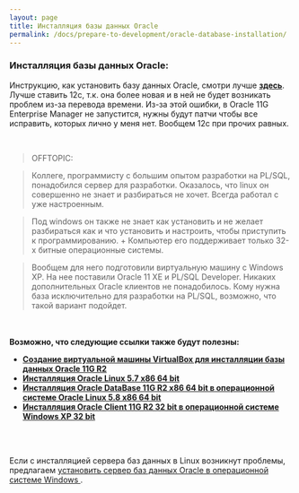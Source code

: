 ```yaml
---
layout: page
title: Инсталляция базы данных Oracle
permalink: /docs/prepare-to-development/oracle-database-installation/
---
```



### Инсталляция базы данных Oracle:


Инструкцию, как установить базу данных Oracle, смотри лучше
<a href="http://oracle-dba.ru/database/installation/"><strong>здесь</strong></a>. Лучше ставить 12с, т.к. она более новая и в ней не будет возникать проблем из-за перевода времени. Из-за этой ошибки, в Oracle 11G Enterprise Manager не запустится, нужны будут патчи чтобы все исправить, которых лично у меня нет. Вообщем 12с при прочих равных.

<br/>

> OFFTOPIC:

> Коллеге, программисту с большим опытом разработки на PL/SQL, понадобился сервер для разработки. Оказалось, что linux он совершенно не знает и разбираться не хочет. Всегда работал с уже настроенным.

> Под windows он также не знает как установить и не желает разбираться как и что установить и настроить, чтобы приступить к программированию. + Компьютер его поддерживает только 32-х битные операционные системы.


> Вообщем для него подготовили виртуальную машину с Windows XP. На нее поставили Oracle 11 XE и PL/SQL Developer. Никаких дополнительных Oracle клиентов не понадобилось. Кому нужна база исключительно для разработки на PL/SQL, возможно, что такой вариант подойдет.


<br/><br/>
<strong>Возможно, что следующие ссылки также будут полезны:</strong>

<ul>
  <li><a href="https://docs.google.com/document/d/1ZU6Hk5DYitFYwlRFqN2qmJr6maPpvgsVc6ZTiZ1kYVA/edit?hl=ru"><strong>Создание виртуальной машины VirtualBox для инсталляции базы данных Oracle 11G R2</strong></a></li>
  <li><a href="https://docs.google.com/document/d/1awpSIKnu2akCwEh7fbe4bY_W9G3VIr1t5Ps4hg2q2gs/edit"><strong>Инсталляция Oracle Linux 5.7 x86 64 bit</strong></a></li>
  <li><a href="https://docs.google.com/document/d/1Xf5hEp3Hg7bNjWtraQUiT4tMuyVcbZfW_zm3K7JMBgM/edit?hl=ru"><strong>Инсталляция Oracle DataBase 11G R2 x86 64 bit в операционной системе Oracle Linux 5.8 x86 64 bit</strong></a> </li>
  <li><a href="https://docs.google.com/document/d/1VTV0bBZff-lyXmRTXE67tuZjXcHAlWTrq4g_c2mfoJI/edit"><strong>Инсталляция Oracle Client 11G R2 32 bit в операционной системе Windows XP 32 bit</strong></a></li>
</ul>

<br/><br/>

<p>Если с инсталляцией сервера баз данных в Linux возникнут проблемы, предлагаем
<a href="http://odba.ru/showthread.php?t=294">установить сервер баз данных  Oracle в операционной системе Windows </a>.
</p>
